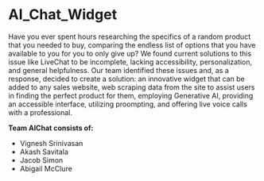 # AI_Chat_Widget
Have you ever spent hours researching the specifics of a random product that you needed to buy, comparing the endless list of options that you have available to you for you to only give up? We found current solutions to this issue like LiveChat to be incomplete, lacking accessibility, personalization, and general helpfulness. Our team identified these issues and, as a response, decided to create a solution: an innovative widget that can be added to any sales website, web scraping data from the site to assist users in finding the perfect product for them, employing Generative AI, providing an accessible interface, utilizing proompting, and offering live voice calls with a professional.

<b>Team AIChat consists of:</b>
- Vignesh Srinivasan
- Akash Savitala
- Jacob Simon
- Abigail McClure


